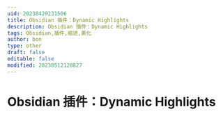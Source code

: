 ```yaml
---
uid: 20230429231506
title: Obsidian 插件：Dynamic Highlights
description: Obsidian 插件：Dynamic Highlights
tags: Obsidian,插件,缩进,美化
author: bon
type: other
draft: false
editable: false
modified: 20230512120827
---
```


# Obsidian 插件：Dynamic Highlights